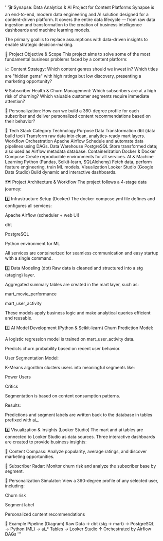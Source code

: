 '''🎬 Synapse: Data Analytics & AI Project for Content Platforms
Synapse is an end-to-end, modern data engineering and AI solution designed for a content-driven platform.
It covers the entire data lifecycle — from raw data ingestion and transformation to the creation of business intelligence dashboards and machine learning models.

The primary goal is to replace assumptions with data-driven insights to enable strategic decision-making.

🎯 Project Objective & Scope
This project aims to solve some of the most fundamental business problems faced by a content platform:

📈 Content Strategy:
Which content genres should we invest in? Which titles are "hidden gems" with high ratings but low discovery, presenting a marketing opportunity?

💔 Subscriber Health & Churn Management:
Which subscribers are at a high risk of churning? Which valuable customer segments require immediate attention?

🤖 Personalization:
How can we build a 360-degree profile for each subscriber and deliver personalized content recommendations based on their behavior?

🧰 Tech Stack
Category	Technology	Purpose
Data Transformation	dbt (data build tool)	Transform raw data into clean, analytics-ready mart layers.
Workflow Orchestration	Apache Airflow	Schedule and automate data pipelines using DAGs.
Data Warehouse	PostgreSQL	Store transformed data; also used as Airflow metadata database.
Containerization	Docker & Docker Compose	Create reproducible environments for all services.
AI & Machine Learning	Python (Pandas, Scikit-learn, SQLAlchemy)	Fetch data, perform feature engineering, train ML models.
Visualization	Looker Studio (Google Data Studio)	Build dynamic and interactive dashboards.

🗺️ Project Architecture & Workflow
The project follows a 4-stage data journey:

1️⃣ Infrastructure Setup (Docker)
The docker-compose.yml file defines and configures all services:

Apache Airflow (scheduler + web UI)

dbt

PostgreSQL

Python environment for ML

All services are containerized for seamless communication and easy startup with a single command.

2️⃣ Data Modeling (dbt)
Raw data is cleaned and structured into a stg (staging) layer.

Aggregated summary tables are created in the mart layer, such as:

mart_movie_performance

mart_user_activity

These models apply business logic and make analytical queries efficient and reusable.

3️⃣ AI Model Development (Python & Scikit-learn)
Churn Prediction Model:

A logistic regression model is trained on mart_user_activity data.

Predicts churn probability based on recent user behavior.

User Segmentation Model:

K-Means algorithm clusters users into meaningful segments like:

Power Users

Critics

Segmentation is based on content consumption patterns.

Results:

Predictions and segment labels are written back to the database in tables prefixed with ai_.

4️⃣ Visualization & Insights (Looker Studio)
The mart and ai tables are connected to Looker Studio as data sources.
Three interactive dashboards are created to provide business insights:

📌 Content Compass:
Analyze popularity, average ratings, and discover marketing opportunities.

📌 Subscriber Radar:
Monitor churn risk and analyze the subscriber base by segment.

📌 Personalization Simulator:
View a 360-degree profile of any selected user, including:

Churn risk

Segment label

Personalized content recommendations

🧪 Example Pipeline (Diagram)
Raw Data → dbt (stg → mart) → PostgreSQL → Python (ML) → ai_* Tables → Looker Studio
                         ↑
                Orchestrated by Airflow DAGs    '''
 
